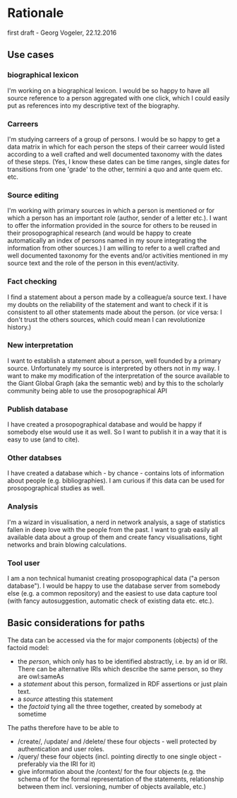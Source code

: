# Rationale
first draft - Georg Vogeler, 22.12.2016

## Use cases
### biographical lexicon
I'm working on a biographical lexicon. I would be so happy to have all source reference to a person aggregated with one click, which I could easily put as references into my descriptive text of the biography.

### Carreers
I'm studying carreers of a group of persons. I would be so happy to get a data matrix in which for each person the steps of their carreer would listed according to a well crafted and well documented taxonomy with the dates of these steps. (Yes, I know these dates can be time ranges, single dates for transitions from one 'grade' to the other, termini a quo and ante quem etc. etc.

### Source editing
I'm working with primary sources in which a person is mentioned or for which a person has an important role (author, sender of a letter etc.). I want to offer the information provided in the source for others to be reused in their prosopographical research (and would be happy to create automatically an index of persons named in my soure integrating the information from other sources.) I am willing to refer to a well crafted and well documented taxonomy for the events and/or activities mentioned in my source text and the role of the person in this event/activity.

### Fact checking
I find a statement about a person made by a colleague/a source text. I have my doubts on the reliability of the statement and want to check if it is consistent to all other statements made about the person. (or vice versa: I don't trust the others sources, which could mean I can revolutionize history.)

### New interpretation
I want to establish a statement about a person, well founded by a primary source. Unfortunately my source is interpreted by others not in my way. I want to make my modification of the interpretation of the source available to the Giant Global Graph (aka the semantic web) and by this to the scholarly community being able to use the prosopographical API

### Publish database
I have created a prosopographical database and would be happy if somebody else would use it as well. So I want to publish it in a way that it is easy to use (and to cite).

### Other databses
I have created a database which - by chance - contains lots of information about people (e.g. bibliographies). I am curious if this data can be used for prosopographical studies as well.

### Analysis
I'm a wizard in visualisation, a nerd in network analysis, a sage of statistics fallen in deep love with the people from the past. I want to grab easily all available data about a group of them and create fancy visualisations, tight networks and brain blowing calculations.

### Tool user
I am a non technical humanist creating prosopographical data ("a person database"). I would be happy to use the database server from somebody else (e.g. a common repository) and the easiest to use data capture tool (with fancy autosuggestion, automatic check of existing data etc. etc.).

## Basic considerations for paths
The data can be accessed via the for major components (objects) of the factoid model:

* the *person*, which only has to be identified abstractly, i.e. by an id or IRI. There can be alternative IRIs which describe the same person, so they are owl:sameAs
* a *statement* about this person, formalized in RDF assertions or just plain text.
* a *source* attesting this statement
* the *factoid* tying all the three together, created by somebody at sometime

The paths therefore have to be able to
* /create/, /update/ and /delete/ these four objects - well protected by authentication and user roles.
* /query/ these four objects (incl. pointing directly to one single object - preferably via the IRI for it)
* give information about the /context/ for the four objects (e.g. the schema of for the formal representation of the statements, relationship between them incl. versioning, number of objects available, etc.)